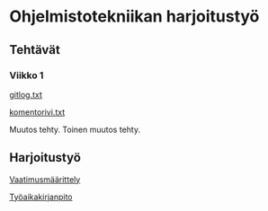 # Ohjelmistotekniikan harjoitustyö

## Tehtävät

### Viikko 1

[gitlog.txt](/laskarit/viikko1/gitlog.txt)

[komentorivi.txt](/laskarit/viikko1/komentorivi.txt)


Muutos tehty. Toinen muutos tehty.

## Harjoitustyö

[Vaatimusmäärittely](/dokumentaatio/vaatimusmaarittely.md)

[Työaikakirjanpito](/dokumentaatio/tuntikirjanpito.md)

